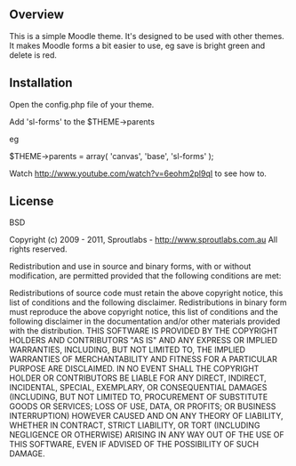 ## Overview ##

This is a simple Moodle theme. It's designed to be used with other themes.  It makes Moodle forms a bit easier to use, eg save is bright green and delete is red.  

## Installation ##

Open the config.php file of your theme.  

Add 'sl-forms' to the  $THEME->parents

eg
 
$THEME->parents = array(
	'canvas',
	'base',
	'sl-forms'
);


Watch http://www.youtube.com/watch?v=6eohm2pl9qI to see how to.  

## License ##
BSD

Copyright (c) 2009 - 2011, Sproutlabs - http://www.sproutlabs.com.au
All rights reserved.

Redistribution and use in source and binary forms, with or without modification, are permitted provided that the following conditions are met:

Redistributions of source code must retain the above copyright notice, this list of conditions and the following disclaimer.
Redistributions in binary form must reproduce the above copyright notice, this list of conditions and the following disclaimer in the documentation and/or other materials provided with the distribution.
THIS SOFTWARE IS PROVIDED BY THE COPYRIGHT HOLDERS AND CONTRIBUTORS "AS IS" AND ANY EXPRESS OR IMPLIED WARRANTIES, INCLUDING, BUT NOT LIMITED TO, THE IMPLIED WARRANTIES OF MERCHANTABILITY AND FITNESS FOR A PARTICULAR PURPOSE ARE DISCLAIMED. IN NO EVENT SHALL THE COPYRIGHT HOLDER OR CONTRIBUTORS BE LIABLE FOR ANY DIRECT, INDIRECT, INCIDENTAL, SPECIAL, EXEMPLARY, OR CONSEQUENTIAL DAMAGES (INCLUDING, BUT NOT LIMITED TO, PROCUREMENT OF SUBSTITUTE GOODS OR SERVICES; LOSS OF USE, DATA, OR PROFITS; OR BUSINESS INTERRUPTION) HOWEVER CAUSED AND ON ANY THEORY OF LIABILITY, WHETHER IN CONTRACT, STRICT LIABILITY, OR TORT (INCLUDING NEGLIGENCE OR OTHERWISE) ARISING IN ANY WAY OUT OF THE USE OF THIS SOFTWARE, EVEN IF ADVISED OF THE POSSIBILITY OF SUCH DAMAGE.